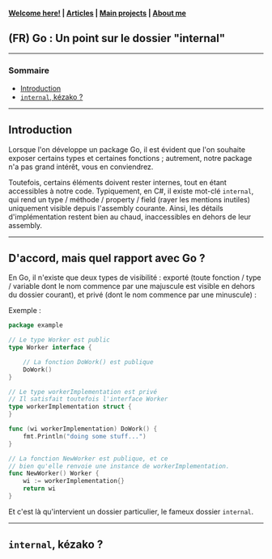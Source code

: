 #### [Welcome here!](https://vpenando.github.io) | [Articles](https://vpenando.github.io/articles.html) | [Main projects](https://vpenando.github.io/projects.html) | [About me](https://vpenando.github.io/about.html)

## (FR) Go : Un point sur le dossier "internal"

---

### Sommaire
* [Introduction](#introduction)
* [`internal`, kézako ?](#internal)

---

## <a name="introduction">Introduction</a>

Lorsque l'on développe un package Go, il est évident que l'on souhaite exposer certains types et certaines fonctions ; autrement, notre package n'a pas grand intérêt, vous en conviendrez.

Toutefois, certains éléments doivent rester internes, tout en étant accessibles à notre code.
Typiquement, en C#, il existe mot-clé `internal`, qui rend un type / méthode / property / field (rayer les mentions inutiles) uniquement visible depuis l'assembly courante.
Ainsi, les détails d'implémentation restent bien au chaud, inaccessibles en dehors de leur assembly.

---

## D'accord, mais quel rapport avec Go ?

En Go, il n'existe que deux types de visibilité : exporté (toute fonction / type / variable dont le nom commence par une majuscule est visible en dehors du dossier courant), et privé (dont le nom commence par une minuscule) :

Exemple :
```go
package example

// Le type Worker est public
type Worker interface {

    // La fonction DoWork() est publique
    DoWork()
}

// Le type workerImplementation est privé
// Il satisfait toutefois l'interface Worker
type workerImplementation struct {
}

func (wi workerImplementation) DoWork() {
    fmt.Println("doing some stuff...")
}

// La fonction NewWorker est publique, et ce
// bien qu'elle renvoie une instance de workerImplementation.
func NewWorker() Worker {
    wi := workerImplementation{}
    return wi
}
```

Et c'est là qu'intervient un dossier particulier, le fameux dossier `internal`.

---

## <a name="internal">`internal`, kézako ?</a>

